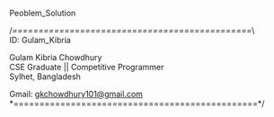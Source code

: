 Peoblem_Solution <br>

/*==============================================*\ <br>
ID:          Gulam_Kibria <br>
 
Gulam Kibria Chowdhury <br>
CSE Graduate || Competitive Programmer <br>
Sylhet, Bangladesh <br>
 
Gmail: gkchowdhury101@gmail.com <br>
\*===============================================*/